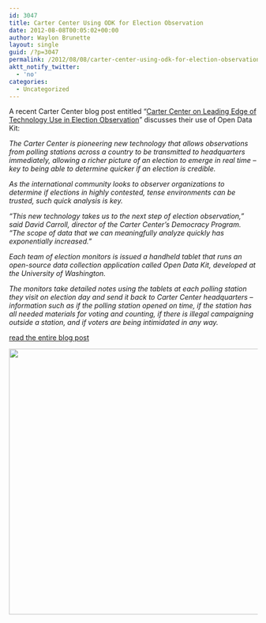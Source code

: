 ```yaml
---
id: 3047
title: Carter Center Using ODK for Election Observation
date: 2012-08-08T00:05:02+00:00
author: Waylon Brunette
layout: single
guid: /?p=3047
permalink: /2012/08/08/carter-center-using-odk-for-election-observation/
aktt_notify_twitter:
  - 'no'
categories:
  - Uncategorized
---
```

A recent Carter Center blog post entitled &#8220;<a title="Permanent Link to Carter Center on Leading Edge of Technology Use in Election Observation" href="http://blog.cartercenter.org/2012/08/06/carter-center-on-leading-edge-of-technology-use-in-election-observation/" rel="bookmark">Carter Center on Leading Edge of Technology Use in Election Observation</a>&#8221; discusses their use of Open Data Kit:

_The Carter Center is pioneering new technology that allows observations from polling stations across a country to be transmitted to headquarters immediately, allowing a richer picture of an election to emerge in real time – key to being able to determine quicker if an election is credible._

_As the international community looks to observer organizations to determine if elections in highly contested, tense environments can be trusted, such quick analysis is key._

_“This new technology takes us to the next step of election observation,” said David Carroll, director of the Carter Center’s Democracy Program. “The scope of data that we can meaningfully analyze quickly has exponentially increased.”_

_Each team of election monitors is issued a handheld tablet that runs an open-source data collection application called Open Data Kit, developed at the University of Washington._

_The monitors take detailed notes using the tablets at each polling station they visit on election day and send it back to Carter Center headquarters – information such as if the polling station opened on time, if the station has all needed materials for voting and counting, if there is illegal campaigning outside a station, and if voters are being intimidated in any way._

[read the entire blog post](http://blog.cartercenter.org/2012/08/06/carter-center-on-leading-edge-of-technology-use-in-election-observation/ "read the entire blog post")

<img src="http://cartercenterorg.files.wordpress.com/2012/08/carters-observe-closing-egypt-052412.jpg" alt="" width="538" />